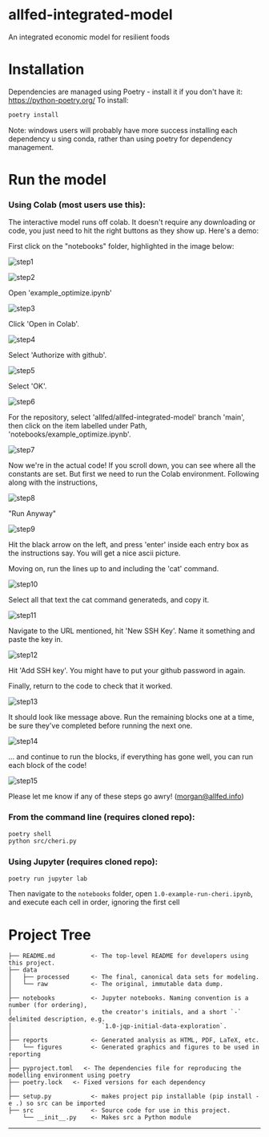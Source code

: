 allfed-integrated-model
==============================

An integrated economic model for resilient foods

# Installation
Dependencies are managed using Poetry - install it if you don't have it: https://python-poetry.org/
To install:
```bash
poetry install
```
Note: windows users will probably have more success installing each dependency u
sing conda, rather than using poetry for dependency management.


# Run the model

### Using Colab (most users use this):
The interactive model runs off colab. It doesn't require any downloading or code, you just need to hit the right buttons as they show up. Here's a demo:

First click on the "notebooks" folder, highlighted in the image below:

![step1](https://raw.githubusercontent.com/allfed/allfed-integrated-model/main/readme_content/step1.png)

![step2](https://raw.githubusercontent.com/allfed/allfed-integrated-model/main/readme_content/step2.png)

Open 'example_optimize.ipynb'

![step3](https://raw.githubusercontent.com/allfed/allfed-integrated-model/main/readme_content/step3.png)

Click 'Open in Colab'.

![step4](https://raw.githubusercontent.com/allfed/allfed-integrated-model/main/readme_content/step4.png)

Select 'Authorize with github'.

![step5](https://raw.githubusercontent.com/allfed/allfed-integrated-model/main/readme_content/step5.png)

Select 'OK'.

![step6](https://raw.githubusercontent.com/allfed/allfed-integrated-model/main/readme_content/step6.png)

For the repository, select 'allfed/allfed-integrated-model' branch 'main', then click on the item labelled under Path, 'notebooks/example_optimize.ipynb'.

![step7](https://raw.githubusercontent.com/allfed/allfed-integrated-model/main/readme_content/step7.png)

Now we're in the actual code! If you scroll down, you can see where all the constants are set. But first we need to run the Colab environment. Following along with the instructions,

![step8](https://raw.githubusercontent.com/allfed/allfed-integrated-model/main/readme_content/step8.png)


"Run Anyway"

![step9](https://raw.githubusercontent.com/allfed/allfed-integrated-model/main/readme_content/step9.png)


Hit the black arrow on the left, and press 'enter' inside each entry box as the instructions say.
You will get a nice ascii picture.

Moving on, run the lines up to and including the 'cat' command.

![step10](https://raw.githubusercontent.com/allfed/allfed-integrated-model/main/readme_content/step10.png)

Select all that text the cat command generateds, and copy it.

![step11](https://raw.githubusercontent.com/allfed/allfed-integrated-model/main/readme_content/step11.png)

Navigate to the URL mentioned, hit 'New SSH Key'. Name it something and paste the key in.

![step12](https://raw.githubusercontent.com/allfed/allfed-integrated-model/main/readme_content/step12.png)

Hit 'Add SSH key'. You might have to put your github password in again.

Finally, return to the code to check that it worked.

![step13](https://raw.githubusercontent.com/allfed/allfed-integrated-model/main/readme_content/step13.png)

It should look like message above.
Run the remaining blocks one at a time, be sure they've completed before running the next one.

![step14](https://raw.githubusercontent.com/allfed/allfed-integrated-model/main/readme_content/step14.png)

... and continue to run the blocks, if everything has gone well, you can run each block of the code!

![step15](https://raw.githubusercontent.com/allfed/allfed-integrated-model/main/readme_content/step15.png)

Please let me know if any of these steps go awry! (morgan@allfed.info)

### From the command line (requires cloned repo):
```bash
poetry shell
python src/cheri.py
```

### Using Jupyter (requires cloned repo):
```bash
poetry run jupyter lab
```
Then navigate to the `notebooks` folder, open `1.0-example-run-cheri.ipynb`, and
execute each cell in order, ignoring the first cell

# Project Tree

    ├── README.md          <- The top-level README for developers using this project.
    ├── data
    │   ├── processed      <- The final, canonical data sets for modeling.
    │   └── raw            <- The original, immutable data dump.
    │
    ├── notebooks          <- Jupyter notebooks. Naming convention is a number (for ordering),
    │                         the creator's initials, and a short `-` delimited description, e.g.
    │                         `1.0-jqp-initial-data-exploration`.
    │
    ├── reports            <- Generated analysis as HTML, PDF, LaTeX, etc.
    │   └── figures        <- Generated graphics and figures to be used in reporting
    │
    ├── pyproject.toml   <- The dependencies file for reproducing the modelling environment using poetry
    ├── poetry.lock   <- Fixed versions for each dependency
    │
    ├── setup.py           <- makes project pip installable (pip install -e .) so src can be imported
    ├── src                <- Source code for use in this project.
        └── __init__.py    <- Makes src a Python module

--------

